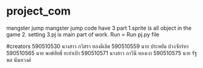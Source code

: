 # project_com
mangster jump
mangster jump code have 3 part 1.sprite is all object in the game 2. setting 3.pj is main part of work. 
Run =  Run  pj.py file

#creators
590510530 นางสาว กวิสรา ทองดีเลิศ
590510559 นาย ประหยัด ปวงจักร์ทา
590510565 นาย พงษ์สิทธิ์ ยะย่าเป้า
590510571 นางสาว ภาวินี ทองเงา
590510575 นาย รัฐพล นันทวงศ์
